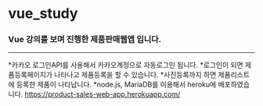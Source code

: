 # vue_study

### Vue 강의를 보며 진행한 제품판매웹앱 입니다.
---
*카카오 로그인API를 사용해서 카카오계정으로 자동로그인 됩니다.
*로그인이 되면 제품등록페이지가 나타나고 제품등록을 할 수 있습니다.
*사진등록까지 하면 제품리스트에 등록한 제품이 나타납니다.
*node.js, MariaDB를 이용해서 heroku에 배포하였습니다.
https://product-sales-web-app.herokuapp.com/
